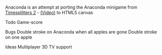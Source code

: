 Anaconda is an attempt at porting the Anaconda minigame from [Timesplitters 2](http://en.wikipedia.org/wiki/TimeSplitters_2 "Timesplitters 2") - [(Video)](http://www.youtube.com/watch?v=h22thYhPCNw "Anaconda video")
 to HTML5 canvas

 Todo
 	Game-score

Bugs
	Double stroke on Anaconda when all apples are gone
	Double stroke on one apple

Ideas
	Multiplayer
	3D TV support
